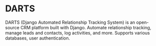 # DARTS
DARTS (Django Automated Relationship Tracking System) is an open-source CRM platform built with Django. Automate relationship tracking, manage leads and contacts, log activities, and more. Supports various databases, user authentication.
